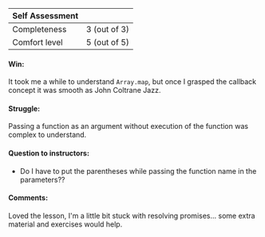 | **Self Assessment** | |
| ---                 | ---       |
| Completeness        |   3  (out of 3)    |    
| Comfort level       |   5  (out of 5)    |

#### Win:
It took me a while to understand `Array.map`, but once I grasped the callback concept it was smooth as John Coltrane Jazz.  

#### Struggle:
Passing a function as an argument without execution of the function was complex to understand.  

#### Question to instructors:
- Do I have to put the parentheses while passing the function name in the parameters??  

#### Comments:
Loved the lesson, I'm a little bit stuck with resolving promises... some extra material and exercises would help.
